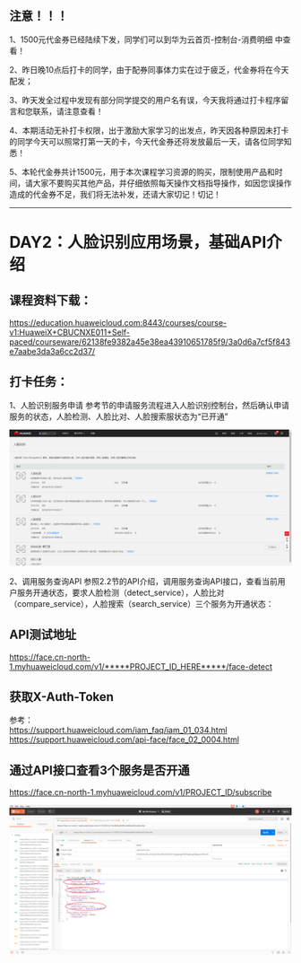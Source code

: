 ##  注意！！！

1、1500元代金券已经陆续下发，同学们可以到华为云首页-控制台-消费明细 中查看！

2、昨日晚10点后打卡的同学，由于配券同事体力实在过于疲乏，代金券将在今天配发；

3、昨天发全过程中发现有部分同学提交的用户名有误，今天我将通过打卡程序留言和您联系，请注意查看！

4、本期活动无补打卡权限，出于激励大家学习的出发点，昨天因各种原因未打卡的同学今天可以照常打第一天的卡，今天代金券还将发放最后一天，请各位同学知悉！

5、本轮代金券共计1500元，用于本次课程学习资源的购买，限制使用产品和时间，请大家不要购买其他产品，并仔细依照每天操作文档指导操作，如因您误操作造成的代金券不足，我们将无法补发，还请大家切记！切记！

--------------------------------------

# DAY2：人脸识别应用场景，基础API介绍

## 课程资料下载：
https://education.huaweicloud.com:8443/courses/course-v1:HuaweiX+CBUCNXE011+Self-paced/courseware/62138fe9382a45e38ea43910651785f9/3a0d6a7cf5f843e7aabe3da3a6cc2d37/

## 打卡任务：  
1、人脸识别服务申请
参考节的申请服务流程进入人脸识别控制台，然后确认申请服务的状态，人脸检测、人脸比对、人脸搜索服状态为“已开通”

![](https://raw.githubusercontent.com/latermonk/AI_21DAY/master/02/PNG/01.png)
  
2、调用服务查询API
参照2.2节的API介绍，调用服务查询API接口，查看当前用户服务开通状态，要求人脸检测（detect_service），人脸比对（compare_service），人脸搜索（search_service）三个服务为开通状态：




## API测试地址

https://face.cn-north-1.myhuaweicloud.com/v1/*****PROJECT_ID_HERE*****/face-detect


## 获取X-Auth-Token

参考：  
https://support.huaweicloud.com/iam_faq/iam_01_034.html  
https://support.huaweicloud.com/api-face/face_02_0004.html





## 通过API接口查看3个服务是否开通

https://face.cn-north-1.myhuaweicloud.com/v1/PROJECT_ID/subscribe

![](https://raw.githubusercontent.com/latermonk/AI_21DAY/master/02/PNG/02.png)
